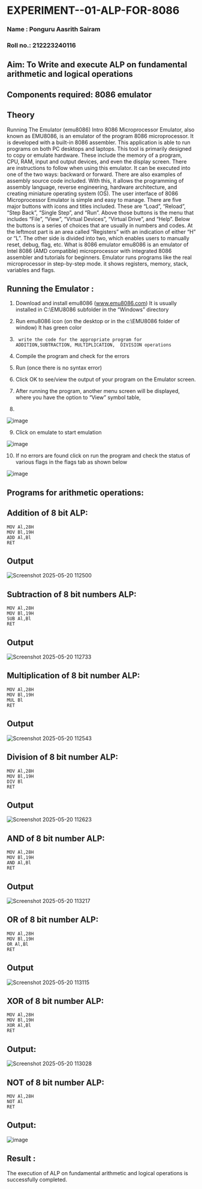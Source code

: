 # EXPERIMENT--01-ALP-FOR-8086
### Name : Ponguru Aasrith Sairam
### Roll no.: 212223240116



## Aim: To Write and execute ALP on fundamental arithmetic and logical operations
## Components required: 8086  emulator 
## Theory 
Running The Emulator (emu8086) Intro 8086 Microprocessor Emulator, also known as EMU8086, is an emulator of the program 8086 microprocessor. It is developed with a built-in 8086 assembler. This application is able to run programs on both PC desktops and laptops. This tool is primarily designed to copy or emulate hardware. These include the memory of a program, CPU, RAM, input and output devices, and even the display screen. There are instructions to follow when using this emulator. It can be executed into one of the two ways: backward or forward. There are also examples of assembly source code included. With this, it allows the programming of assembly language, reverse engineering, hardware architecture, and creating miniature operating system (OS). The user interface of 8086 Microprocessor Emulator is simple and easy to manage. There are five major buttons with icons and titles included. These are “Load”, “Reload”, “Step Back”, “Single Step”, and “Run”. Above those buttons is the menu that includes “File”, “View”, “Virtual Devices”, “Virtual Drive”, and “Help”. Below the buttons is a series of choices that are usually in numbers and codes. At the leftmost part is an area called “Registers” with an indication of either “H” or “L”. The other side is divided into two, which enables users to manually reset, debug, flag, etc. What is 8086 emulator emu8086 is an emulator of Intel 8086 (AMD compatible) microprocessor with integrated 8086 assembler and tutorials for beginners. Emulator runs programs like the real microprocessor in step-by-step mode. it shows registers, memory, stack, variables and flags.


 ## Running the Emulator :
1.	Download and install emu8086 (www.emu8086.com) It is usually installed in C:\EMU8086 subfolder in the “Windows” directory
2.	  Run  emu8086 icon (on the desktop or in the c:\EMU8086 folder of window) It has green color 
 
 
3.		write the code for the appropriate program for ADDITION,SUBTRACTION, MULTIPLICATION,  DIVISION operations 

4.	 Compile the program and check for the errors 
5.	Run (once there is no syntax error) 

6.	Click OK to see/view the output of your program on the Emulator screen. 


7.	After running the program, another menu screen will be displayed, where you have the option to “View” symbol table,
8.	 


![image](https://user-images.githubusercontent.com/36288975/189273263-d65baae9-4b8f-4723-afb3-c0ffa4052b04.png)











9.	Click on emulate to start emulation 








![image](https://user-images.githubusercontent.com/36288975/189273273-9bb36ec1-e2e8-4892-8d35-37707332bfdc.png)








10.	If no errors are found click on run the program and check the status of various flags in the flags tab as shown below 






![image](https://user-images.githubusercontent.com/36288975/189273277-113a2a33-4a40-4ff8-95a5-ecd3a1f504fe.png)







## Programs for arithmetic  operations:

## Addition  of 8 bit ALP:
```
MOV Al,28H
MOV Bl,19H
ADD Al,Bl
RET
```
## Output  

![Screenshot 2025-05-20 112500](https://github.com/user-attachments/assets/f73e2f0f-c67c-4989-a610-45cc809ad15b)

 
## Subtraction   of 8 bit numbers  ALP:
```
MOV Al,28H
MOV Bl,19H
SUB Al,Bl
RET
```
## Output  
![Screenshot 2025-05-20 112733](https://github.com/user-attachments/assets/b4d368fa-bfa7-4811-af12-584793d29a4b)


## Multiplication of 8 bit number ALP:
```
MOV Al,28H
MOV Bl,19H
MUL Bl
RET

```
 ## Output  
![Screenshot 2025-05-20 112543](https://github.com/user-attachments/assets/a3ce16d0-7635-4093-9836-ed1414766a92)


## Division of 8 bit number ALP:
```
MOV Al,28H
MOV Bl,19H
DIV Bl
RET
```
## Output  

![Screenshot 2025-05-20 112623](https://github.com/user-attachments/assets/14f0b017-7c81-44d1-9458-3c8a450425ba)

## AND of 8 bit number ALP:
```
MOV Al,28H
MOV Bl,19H
AND Al,Bl
RET
```
## Output  

![Screenshot 2025-05-20 113217](https://github.com/user-attachments/assets/ba5823d0-f090-4fa4-bb8f-214f25e2949c)

## OR of 8 bit number ALP:
```
MOV Al,28H
MOV Bl,19H
OR Al,Bl
RET
```

## Output 
![Screenshot 2025-05-20 113115](https://github.com/user-attachments/assets/5ac05155-c7db-496a-91d9-b204fab97e31)

## XOR of 8 bit number ALP:
```
MOV Al,28H
MOV Bl,19H
XOR Al,Bl
RET
```
## Output:

![Screenshot 2025-05-20 113028](https://github.com/user-attachments/assets/531e7b5c-1a40-47a4-a5da-8c6c1b725788)

## NOT of 8 bit number ALP:
```
MOV Al,28H
NOT Al
RET
```

## Output:
![image](https://github.com/user-attachments/assets/6f33951a-58ea-45ee-99a8-3558a40bb817)

## Result :

The execution of ALP on fundamental arithmetic and logical operations is successfully completed.






